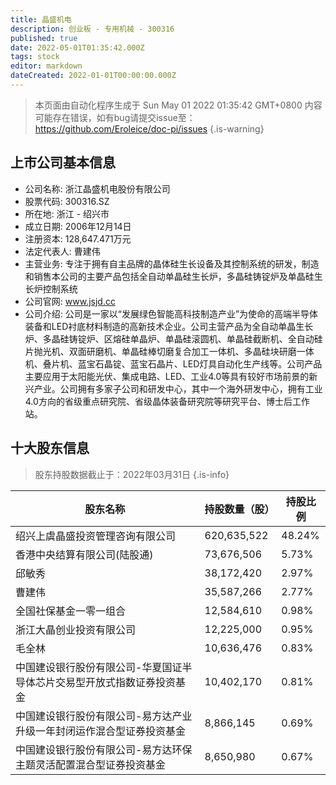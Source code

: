 ```yaml
---
title: 晶盛机电
description: 创业板 - 专用机械 - 300316
published: true
date: 2022-05-01T01:35:42.000Z
tags: stock
editor: markdown
dateCreated: 2022-01-01T00:00:00.000Z
---
```


> 本页面由自动化程序生成于 Sun May 01 2022 01:35:42 GMT+0800
> 内容可能存在错误，如有bug请提交issue至：https://github.com/Eroleice/doc-pi/issues
{.is-warning}

## 上市公司基本信息
- 公司名称: 浙江晶盛机电股份有限公司
- 股票代码: 300316.SZ
- 所在地: 浙江 - 绍兴市
- 成立日期: 2006年12月14日
- 注册资本: 128,647.471万元
- 法定代表人: 曹建伟
- 主营业务: 专注于拥有自主品牌的晶体硅生长设备及其控制系统的研发，制造和销售本公司的主要产品包括全自动单晶硅生长炉，多晶硅铸锭炉及单晶硅生长炉控制系统
- 公司官网: www.jsjd.cc
- 公司介绍: 公司是一家以“发展绿色智能高科技制造产业”为使命的高端半导体装备和LED衬底材料制造的高新技术企业。公司主营产品为全自动单晶生长炉、多晶硅铸锭炉、区熔硅单晶炉、单晶硅滚圆机、单晶硅截断机、全自动硅片抛光机、双面研磨机、单晶硅棒切磨复合加工一体机、多晶硅块研磨一体机、叠片机、蓝宝石晶锭、蓝宝石晶片、LED灯具自动化生产线等。公司产品主要应用于太阳能光伏、集成电路、LED、工业4.0等具有较好市场前景的新兴产业。公司拥有多家子公司和研发中心，其中一个海外研发中心，拥有工业4.0方向的省级重点研究院、省级晶体装备研究院等研究平台、博士后工作站。


## 十大股东信息
> 股东持股数据截止于：2022年03月31日
{.is-info}

| 股东名称 | 持股数量（股） | 持股比例 |
| --- | --- | --- |
| 绍兴上虞晶盛投资管理咨询有限公司 | 620,635,522 | 48.24% |
| 香港中央结算有限公司(陆股通) | 73,676,506 | 5.73% |
| 邱敏秀 | 38,172,420 | 2.97% |
| 曹建伟 | 35,587,266 | 2.77% |
| 全国社保基金一零一组合 | 12,584,610 | 0.98% |
| 浙江大晶创业投资有限公司 | 12,225,000 | 0.95% |
| 毛全林 | 10,636,476 | 0.83% |
| 中国建设银行股份有限公司-华夏国证半导体芯片交易型开放式指数证券投资基金 | 10,402,170 | 0.81% |
| 中国建设银行股份有限公司-易方达产业升级一年封闭运作混合型证券投资基金 | 8,866,145 | 0.69% |
| 中国建设银行股份有限公司-易方达环保主题灵活配置混合型证券投资基金 | 8,650,980 | 0.67% |




